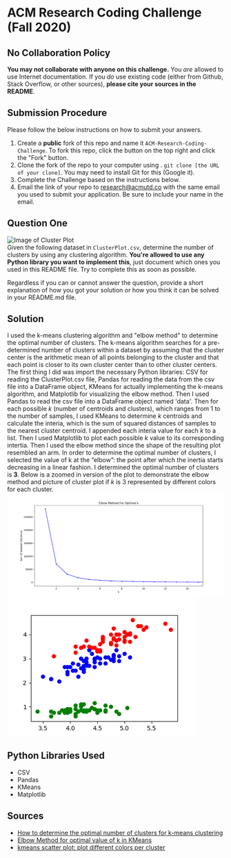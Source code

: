 # ACM Research Coding Challenge (Fall 2020)

## No Collaboration Policy

**You may not collaborate with anyone on this challenge.** You _are_ allowed to use Internet documentation. If you _do_ use existing code (either from Github, Stack Overflow, or other sources), **please cite your sources in the README**.

## Submission Procedure

Please follow the below instructions on how to submit your answers.

1. Create a **public** fork of this repo and name it `ACM-Research-Coding-Challenge`. To fork this repo, click the button on the top right and click the "Fork" button.
2. Clone the fork of the repo to your computer using . `git clone [the URL of your clone]`. You may need to install Git for this (Google it).
3. Complete the Challenge based on the instructions below.
4. Email the link of your repo to research@acmutd.co with the same email you used to submit your application. Be sure to include your name in the email.

## Question One

![Image of Cluster Plot](ClusterPlot.png)
<br/>
Given the following dataset in `ClusterPlot.csv`, determine the number of clusters by using any clustering algorithm. **You're allowed to use any Python library you want to implement this**, just document which ones you used in this README file. Try to complete this as soon as possible.

Regardless if you can or cannot answer the question, provide a short explanation of how you got your solution or how you think it can be solved in your README.md file.

## Solution
I used the k-means clustering algorithm and "elbow method" to determine the optimal number of clusters. The k-means algorithm searches for a pre-determined number of clusters within a dataset by assuming that the cluster center is the arithmetic mean of all points belonging to the cluster and that each point is closer to its own cluster center than to other cluster centers. The first thing I did was import the necessary Python libraries: CSV for reading the ClusterPlot.csv file, Pandas for reading the data from the csv file into a DataFrame object, KMeans for actually implementing the k-means algorithm, and Matplotlib for visualizing the elbow method. Then I used Pandas to read the csv file into a DataFrame object named 'data'. Then for each possible _k_ (number of centroids and clusters), which ranges from 1 to the number of samples, I used KMeans to determine _k_ centroids and calculate the interia, which is the sum of squared distances of samples to the nearest cluster centroid. I appended each interia value for each _k_ to a list. Then I used Matplotlib to plot each possible _k_ value to its corresponding intertia. Then I used the elbow method since the shape of the resulting plot resembled an arm. In order to determine the optimal number of clusters, I selected the value of k at the “elbow”: the point after which the inertia starts decreasing in a linear fashion. I determined the optimal number of clusters is **3**. Below is a zoomed in version of the plot to demonstrate the elbow method and picture of cluster plot if _k_ is 3 represented by different colors for each cluster.
![Elbow Method](ElbowMethodZoomedIn.png)
![Colored Cluster Plot](ColoredClusters.png)
<br/>
## Python Libraries Used
* CSV
* Pandas
* KMeans
* Matplotlib

## Sources
* [How to determine the optimal number of clusters for k-means clustering](https://blog.cambridgespark.com/how-to-determine-the-optimal-number-of-clusters-for-k-means-clustering-14f27070048f)
* [Elbow Method for optimal value of k in KMeans](https://www.geeksforgeeks.org/elbow-method-for-optimal-value-of-k-in-kmeans/)
* [kmeans scatter plot: plot different colors per cluster
](https://stackoverflow.com/questions/28227340/kmeans-scatter-plot-plot-different-colors-per-cluster)
